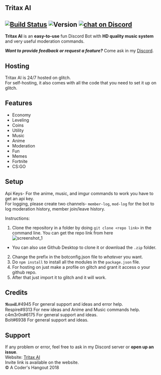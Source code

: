 ## Tritax AI

[![Build Status](https://travis-ci.org/travis-ci/travis-web.svg?branch=master)](https://travis-ci.org/travis-ci/travis-web) ![Version](https://img.shields.io/badge/version-v1.1.0-brightgreen.svg) <a href="https://discord.gg/HjJCwm5">
        <img src="https://img.shields.io/discord/421853697027473408.svg?logo=discord"
            alt="chat on Discord"></a>
---
            
**Tritax AI** is an **easy-to-use** fun Discord Bot with **HD quality music system** and very useful moderation commands.<br>

***Want to provide feedback or request a feature?*** Come ask in my [Discord](https://discord.gg/hmVjJ).

## Hosting

Tritax AI is 24/7 hosted on glitch.<br>
For self-hosting, it also comes with all the code that you need to set it up on glitch.


## Features
- Economy
- Leveling
- Coins
- Utility
- Music
- Anime
- Moderation
- Fun
- Memes
- Fortnite
- CS:GO

## Setup

Api Keys- For the anime, music, and imgur commands to work you have to get an api key.<br>
For logging, please create two channels- `member-log`, `mod-log` for the bot to log moderation history, member join/leave history.

Instructions:
1. Clone the repository in a folder by doing `git clone <repo link>` in the command line. You can get the repo link from here<br>
![screenshot_1](https://user-images.githubusercontent.com/37131433/38769030-d8cc16ba-4019-11e8-994f-9df5728a0f01.png)<br>
* You can also use Github Desktop to clone it or download the `.zip` folder.<br>
2. Change the prefix in the botconfig.json file to *whatever* you want.<br>
3. Do `npm install` to install all the modules in the `package.json` file.<br>
4. For hosting on just make a profile on glitch and grant it access o your github repo.<br>
5. After that just import it to glitch and it will work.


## Credits
𝕽𝐞𝖝𝐨𝐢𝐋#4945 For general support and ideas and error help.<br>
Respire#9313 For new ideas and Anime and Music commands help.<br>
c4m3r0n#6175 For general support and ideas.<br>
Bolt#6938  For general support and ideas.<br>


## Support
If any problem or error, feel free to ask in my Discord server or **open up an issue**.<br>
Website: [Tritax AI](https://tritaxxcoder.github.io/TritaxAI)<br>
Invite link is available on the website.<br>
&copy; A Coder's Hangout 2018
